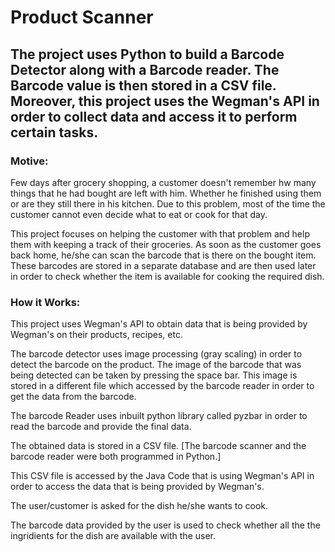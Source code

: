 # Product Scanner
<h2>The project uses Python to build a Barcode Detector along with a Barcode reader. The Barcode value is then stored in a CSV file. Moreover, this project uses the Wegman's API in order to collect data and access it to perform certain tasks.</h2>

<h3>Motive:</h3>
<p>Few days after grocery shopping, a customer doesn't remember hw many things that he had bought are left with him. Whether he finished using them or are they still there in his kitchen. Due to this problem, most of the time the customer cannot even decide what to eat or cook for that day. 
<p>This project focuses on helping the customer with that problem and help them with keeping a track of their groceries.
As soon as the customer goes back home, he/she can scan the barcode that is there on the bought item. These barcodes are stored in a separate database and are then used later in order to check whether the item is available for cooking the required dish.

<h3>How it Works: </h3>
<p>This project uses Wegman's API to obtain data that is being provided by Wegman's on their products, recipes, etc.
<p>The barcode detector uses image processing (gray scaling) in order to detect the barcode on the product. The image of the barcode that was being detected can be taken by pressing the space bar. This image is stored in a different file which accessed by the barcode reader in order to get the data from the barcode.
<p>The barcode Reader uses inbuilt python library called pyzbar in order to read the barcode and provide the final data. 
<p>The obtained data is stored in a CSV file.
[The barcode scanner and the barcode reader were both programmed in Python.]
<p>This CSV file is accessed by the Java Code that is using Wegman's API in order to access the data that is being provided by Wegman's. 
<p>The user/customer is asked for the dish he/she wants to cook.
<p>The barcode data provided by the user is used to check whether all the the ingridients for the dish are available with the user.
